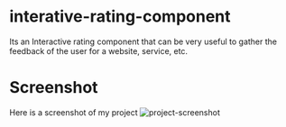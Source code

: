 # interative-rating-component

Its an Interactive rating component that can be very useful to gather the feedback of the user for a website,
service, etc.

# Screenshot
Here is a screenshot of my project
![project-screenshot](https://user-images.githubusercontent.com/77191306/159255706-95c1dee9-fa5d-4703-a2ed-4e5409b12c06.JPG)
